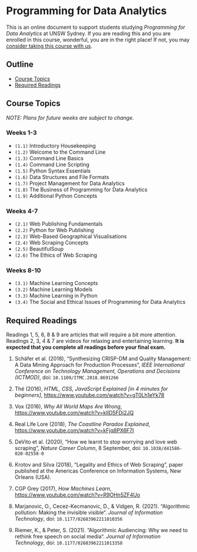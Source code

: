 # Programming for Data Analytics

This is an online document to support students studying _Programming for Data Analytics_ at UNSW Sydney. If you are reading this and you are enrolled in this course, wonderful, you are in the right place! If not, you may [consider taking this course with us](https://www.unsw.edu.au/business/study/specialisations/business-analytics).

## Outline

- [Course Topics](#course-topics)
- [Required Readings](#required-readings)

## Course Topics

_NOTE: Plans for future weeks are subject to change._

### Weeks 1-3

- `(1.1)` Introductory Housekeeping
- `(1.2)` Welcome to the Command Line
- `(1.3)` Command Line Basics
- `(1.4)` Command Line Scripting
- `(1.5)` Python Syntax Essentials
- `(1.6)` Data Structures and File Formats
- `(1.7)` Project Management for Data Analytics
- `(1.8)` The Business of Programming for Data Analytics
- `(1.9)` Additional Python Concepts

### Weeks 4-7

- `(2.1)` Web Publishing Fundamentals
- `(2.2)` Python for Web Publishing
- `(2.3)` Web-Based Geographical Visualisations
- `(2.4)` Web Scraping Concepts
- `(2.5)` BeautifulSoup
- `(2.6)` The Ethics of Web Scraping

### Weeks 8-10

- `(3.1)` Machine Learning Concepts
- `(3.2)` Machine Learning Models
- `(3.3)` Machine Learning in Python
- `(3.4)` The Social and Ethical Issues of Programming for Data Analytics

## Required Readings

Readings 1, 5, 6, 8 & 9 are articles that will require a bit more attention. Readings 2, 3, 4 & 7 are videos for relaxing and entertaining learning. **It is expected that you complete all readings before your final exam.**

1. Schäfer et al. (2018), “Synthesizing CRISP-DM and Quality Management: A Data Mining Approach for Production Processes”, _IEEE International Conference on Technology Management, Operations and Decisions (ICTMOD)_, doi: `10.1109/ITMC.2018.8691266`

2. Thé (2016), _HTML, CSS, JavaScript Explained [in 4 minutes for beginners]_, https://www.youtube.com/watch?v=gT0Lh1eYk78

3. Vox (2016), _Why All World Maps Are Wrong_, https://www.youtube.com/watch?v=kIID5FDi2JQ

4. Real Life Lore (2018), _The Coastline Paradox Explained_, https://www.youtube.com/watch?v=kFjq8PX6F7I

5. DeVito et al. (2020), “How we learnt to stop worrying and love web scraping”, _Nature Career Column_, 8 September, doi: `10.1038/d41586-020-02558-0`

6. Krotov and Silva (2018), “Legality and Ethics of Web Scraping”, paper published at the Americas Conference on Information Systems, New Orleans (USA).

7. CGP Grey (2017), _How Machines Learn_, https://www.youtube.com/watch?v=R9OHn5ZF4Uo

8. Marjanovic, O., Cecez-Kecmanovic, D., & Vidgen, R. (2021). “Algorithmic pollution: Making the invisible visible“. _Journal of Information Technology_, doi: `10.1177/02683962211010356`

9. Riemer, K., & Peter, S. (2021). “Algorithmic Audiencing: Why we need to rethink free speech on social media“. _Journal of Information Technology_, doi: `10.1177/02683962211013358`
